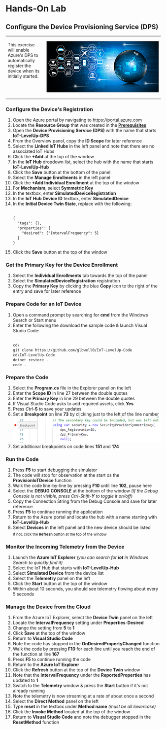 <h1>Hands-On Lab</h1>

<h2>Configure the Device Provisioning Service (DPS)</h2>
<table>
<tr>
<td width="25%" valign="top"><br>This exercise will enable Azure's DPS to automatically register the device when its initially started.</td>
<td>

![EventGridDiagram](./images/DPS.png) 

</td>
</tr>
</table>
<p>
<h3>Configure the Device's Registration</h3>
<ol>
  <li>Open the Azure portal by navigating to <a href="https://portal.azure.com">https://portal.azure.com</a>
  <li>Locate the <b>Resource Group</b> that was created in the <b><a href="prerequisites.md">Prerequisites</a></b>
  <li>Open the <b>Device Provisioning Service (DPS)</b> with the name that starts <b>IoT-LevelUp-DPS</b>
  <li>From the Overview panel, copy the <b>ID Scope</b> for later reference
  <li>Select the <b>Linked IoT Hubs</b> in the left panel and note that there are no associated IoT Hubs
  <li>Click the <b>+Add</b> at the top of the window
  <li>In the <b>IoT Hub</b> dropdown list, select the hub with the name that starts <b>IoT-LevelUp-Hub</b>
  <li>Click the <b>Save</b> button at the bottom of the panel
  <li>Select the <b>Manage Enrollments</b> in the left panel
  <li>Click the <b>+Add Individual Enrollment</b> at the top of the window
  <li>For <b>Mechanism</b>, select <b>Symmetric Key</b>
  <li>In the <bRegistration ID</b> textbox, enter <b>SimulatedDeviceRegistration</b>
  <li>In the <b>IoT Hub Device ID</b> textbox, enter <b>SimulatedDevice</b>
  <li>In the <b>Initial Device Twin State</b>, replace with the following:
<pre><code class="lang-azurecli">
{
  "tags": {},
  "properties": {
    "desired": {"IntervalFrequency": 5}
  }
}
</pre></code>
  <li>Click the <b>Save</b> button at the top of the window
</ol>
<p>
<h3>Get the Primary Key for the Device Enrollment</h3>
<ol>
  <li>Select the <b>Individual Enrollments</b> tab towards the top of the panel
  <li>Select the <b>SimulatedDeviceRegistration</b> registration
  <li>Copy the <b>Primary Key</b> by clicking the blue <b>Copy</b> icon to the right of the entry and save for later reference
</ol>
<p>
<h3>Prepare Code for an IoT Device</h3>
<ol>
  <li>Open a command prompt by searching for <b>cmd</b> from the Windows Search or Start menu
  <li>Enter the following the download the sample code & launch Visual Studio Code:
<pre><code class="lang-azurecli">
cd\
git clone https://github.com/glbwell0/IoT-LevelUp-Code
cd\IoT-LevelUp-Code
dotnet restore .
code .
</pre></code>
</ol>
<h3>Prepare the Code</h3>
<ol>
  <li>Select the <b>Program.cs</b> file in the Explorer panel on the left
  <li>Enter the <b>Scope ID</b> in line 27 between the double quotes
  <li>Enter the <b>Primary Key</b> in line 29 between the double quotes
  <li>If Visual Studio Code asks to add required assets, click <b>Yes</b>
  <li>Press <i>Ctrl</i>-<b>S</b> to save your updates
  <li>Set a <b>Breakpoint</b> on line <b>73</b> by clicking just to the left of the line number
 <img src="./images/CodeBreakpoint.png">
  <li>Set additional breakpoints on code lines <b>151</b> and <b>174</b>
</ol>
<h3>Run the Code</h3>
<ol>
  <li>Press <b>F5</b> to start debugging the simulator
  <li>The code will stop for observation at the start os the <b>ProvisionIoTDevice</b> function
  <li>Walk the code line-by-line by pressing <b>F10</b> until line <b>102</b>, pause here
  <li>Select the <b>DEBUG CONSOLE</b> at the bottom of the window <i>(If the Debug Console is not visible, press <i>Ctrl</i>-<i>Shift</i>-<b>Y</b> to toggle it on/off)</i>
  <li>Copy the Connection String from the Debug Console and save for later reference
  <li>Press <b>F5</b> to continue running the application
  <li>Return to the Azure portal and locate the hub with a name starting with <b>IoT-LevelUp-Hub</b>
  <li>Select <b>Devices</b> in the left panel and the new device should be listed
    <br><sub>If not, click the <b>Refresh</b> button at the top of the window</sub><br>
 </ol>
 <h3>Monitor the Incoming Telemetry from the Device</h3>
 <ol>
  <li>Launch the <b>Azure IoT Explorer</b> <i>(you can search for <b>iot</b> in Windows Search to quickly find it)</i>
  <li>Select the IoT Hub that starts with <b>IoT-LevelUp-Hub</b>
  <li>Select <b>Simulated Device</b> from the device list
  <li>Select the <b>Telemetry</b> panel on the left
  <li>Click the <b>Start</b> button at the top of the window
  <li>Within about 10 seconds, you should see telemetry flowing about every 5 seconds
 </ol>
 <h3>Manage the Device from the Cloud</h3>
 <ol>
  <li>From the Azure IoT Explorer, select the <b>Device Twin</b> panel on the left
  <li>Locate the <b>IntervalFrequency</b> setting under <b>Properties</b>-<b>Desired</b>
  <li>Change the setting from <b>5</b> to <b>1</b>
  <li>Click <b>Save</b> at the top of the window
  <li>Return to <b>Visual Studio Code</b>
  <li>Note the code has stopped in the <b>OnDesiredPropertyChanged</b> function
  <li>Walk the code by pressing <b>F10</b> for each line until you reach the end of the function at line <b>167</b>
  <li>Press <b>F5</b> to continue running the code
  <li>Return to the <b>Azure IoT Explorer</b>
  <li>Click the <b>Refresh</b> button at the top of the <b>Device Twin</b> window
  <li>Note that the <b>IntervalFrequency</b> under the <b>ReportedProperties</b> has updated to <b>1</b>
  <li>Switch to the <b>Telemetry</b> window & press the <b>Start</b> button if it's not already running
  <li>Note the telemetry is now streaming at a rate of about once a second
  <li>Select the <b>Direct Method</b> panel on the left
  <li>Type <b>reset</b> in the textbox under <b>Method name</b> <i>(must be all lowercase)</i>
  <li>Click the <b>Invoke Method</b> located at the top of the window
  <li>Return to <b>Visual Studio Code</b> and note the debugger stopped in the <b>ResetMethod</b> function
   
